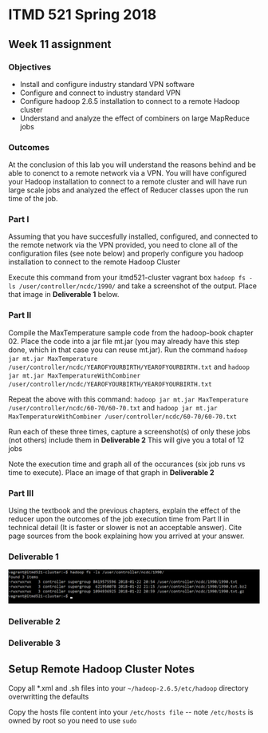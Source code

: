 # ITMD 521 Spring 2018

## Week 11 assignment

### Objectives 

* Install and configure industry standard VPN software 
* Configure and connect to industry standard VPN 
* Configure hadoop 2.6.5 installation to connect to a remote Hadoop cluster 
* Understand and analyze the effect of combiners on large MapReduce jobs

### Outcomes 

At the conclusion of this lab you will understand the reasons behind and be able to conenct to a remote network via a VPN.  You will have configured your Hadoop installation to connect to a remote cluster and will have run large scale jobs and analyzed the effect of Reducer classes upon the run time of the job.


### Part I

Assuming that you have succesfully installed, configured, and connected to the remote network via the VPN provided, you need to clone all of the configuration files (see note below) and properly configure you hadoop installation to connect to the remote Hadoop Cluster

Execute this command from your itmd521-cluster vagrant box ```hadoop fs -ls /user/controller/ncdc/1990/``` and take a screenshot of the output.  Place that image in **Deliverable 1** below. 

### Part II 

Compile the MaxTemperature sample code from the hadoop-book chapter 02.  Place the code into a jar file mt.jar (you may already have this step done, which in that case you can reuse mt.jar).  Run the command ```hadoop jar mt.jar MaxTemperature /user/controller/ncdc/YEAROFYOURBIRTH/YEAROFYOURBIRTH.txt``` and ```hadoop jar mt.jar MaxTemperatureWithCombiner /user/controller/ncdc/YEAROFYOURBIRTH/YEAROFYOURBIRTH.txt```

Repeat the above with this command:  ```hadoop jar mt.jar MaxTemperature /user/controller/ncdc/60-70/60-70.txt``` and ```hadoop jar mt.jar MaxTemperatureWithCombiner /user/controller/ncdc/60-70/60-70.txt```

Run each of these three times, capture a screenshot(s) of only these jobs (not others) include them in **Deliverable 2**   This will give you a total of 12 jobs

Note the execution time and graph all of the occurances (six job runs vs time to execute).  Place an image of that graph in **Deliverable 2**

### Part III

Using the textbook and the previous chapters, explain the effect of the reducer upon the outcomes of the job execution time from Part II in technical detail (It is faster or slower is not an acceptable answer).  Cite page sources from the book explaining how you arrived at your answer.

### Deliverable 1
![Part 1](images/1.png "Part 1")

### Deliverable 2


### Deliverable 3



## Setup Remote Hadoop Cluster Notes

Copy all *.xml and .sh files into your ```~/hadoop-2.6.5/etc/hadoop``` directory overwritting the defaults 

Copy the hosts file content into your ```/etc/hosts file``` -- note ```/etc/hosts``` is owned by root so you need to use ```sudo```
